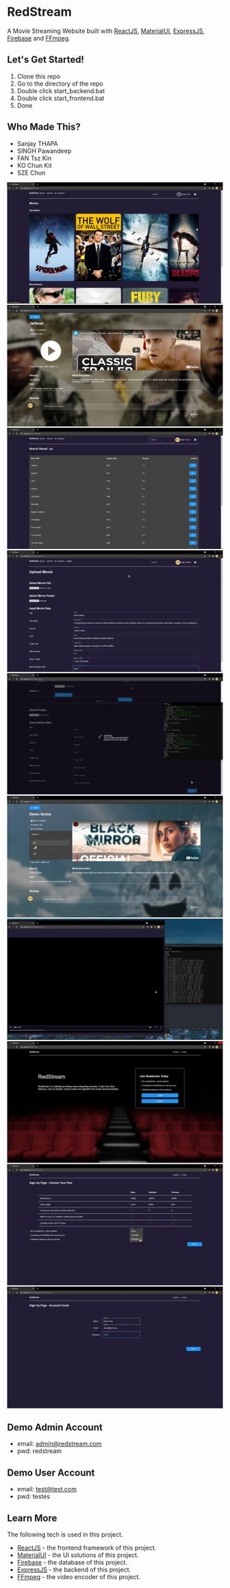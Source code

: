 # RedStream
A Movie Streaming Website built with [ReactJS](https://reactjs.org/), [MaterialUI](https://mui.com/), [ExpressJS](https://expressjs.com/), [Firebase](https://firebase.google.com/) and [FFmpeg](https://ffmpeg.org/).

## Let's Get Started!
1. Clone this repo
2. Go to the directory of the repo
3. Double click start_backend.bat
4. Double click start_frontend.bat
5. Done

## Who Made This?
- Sanjay THAPA
- SINGH Pawandeep
- FAN Tsz Kin
- KO Chun Kit
- SZE Chun

![Alt text](./readme-img/04.png "Movie Page")
![Alt text](./readme-img/05.png "Movie Details")
![Alt text](./readme-img/07.png "Search Movies")
![Alt text](./readme-img/08.png "Upload Movies")
![Alt text](./readme-img/09.png "Upload Movies Details")
![Alt text](./readme-img/10.png "Series Details")
![Alt text](./readme-img/11.png "Playing Movies")
![Alt text](./readme-img/01.png "Home Page")
![Alt text](./readme-img/02.png "Sign Up Page")
![Alt text](./readme-img/03.png "Sign Up Page")

## Demo Admin Account
- email: admin@redstream.com
- pwd: redstream

## Demo User Account
- email: test@test.com
- pwd: testes

## Learn More
The following tech is used in this project.
- [ReactJS](https://reactjs.org/) - the frontend framework of this project.
- [MaterialUI](https://chakra-ui.com/) - the UI solutions of this project.
- [Firebase](https://www.mysql.com/) - the database of this project.
- [ExpressJS](https://www.mysql.com/) - the backend of this project.
- [FFmpeg](https://www.mysql.com/) - the video encoder of this project.